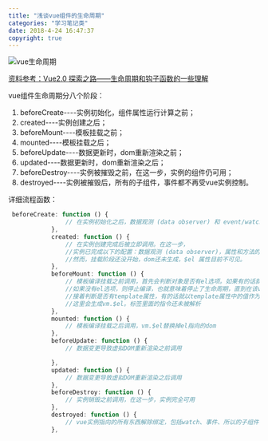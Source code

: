 ```yaml
---
title: "浅谈vue组件的生命周期"
categories: "学习笔记类"
date: 2018-4-24 16:47:37
copyright: true
---
```


![vue生命周期](http://paewu4clp.bkt.clouddn.com/vue%E7%94%9F%E5%91%BD%E5%91%A8%E6%9C%9F-lifecycle.png)

<!--more-->

[资料参考：Vue2.0 探索之路——生命周期和钩子函数的一些理解](https://segmentfault.com/a/1190000008010666)

vue组件生命周期分八个阶段：

1. beforeCreate----实例初始化，组件属性运行计算之前；
2. created----实例创建之后；
3. beforeMount----模板挂载之前；
4. mounted----模板挂载之后；
5. beforeUpdate----数据更新时，dom重新渲染之前；
6. updated----数据更新时，dom重新渲染之后；
7. beforeDestroy----实例被摧毁之前，在这一步，实例的组件仍可用；
8. destroyed----实例被摧毁后，所有的子组件，事件都不再受vue实例控制。

详细流程函数：

```javascript
 beforeCreate: function () {
                // 在实例初始化之后，数据观测 (data observer) 和 event/watcher 配置之前被调用。
            },
            created: function () {
                // 在实例创建完成后被立即调用。在这一步，
                //实例已完成以下的配置：数据观测 (data observer)，属性和方法的运算，watch/event 事件回调。
                //然而，挂载阶段还没开始，dom还未生成，$el 属性目前不可见。
            },
            beforeMount: function () {
                // 模板编译挂载之前调用，首先会判断对象是否有el选项。如果有的话就继续向下编译，
                //如果没有el选项，则停止编译，也就意味着停止了生命周期，直到在该vue实例上调用vm.$mount(el)。
                //接着判断是否有template属性，有的话就以template属性中的值作为模板，如果没有的话，就以el属性指向的作为模板。
                //这里会生成vm.$el。标签里面的指令还未被解析
            },
            mounted: function () {
                // 模板编译挂载之后调用，vm.$el替换掉el指向的dom
            },
            beforeUpdate: function () {
                // 数据变更导致虚拟DOM重新渲染之前调用

            },
            updated: function () {
                // 数据变更导致虚拟DOM重新渲染之后调用
            },
            beforeDestroy: function () {
                // 实例销毁之前调用，在这一步，实例完全可用
            },
            destroyed: function () {
                // vue实例指向的所有东西解除绑定，包括watch、事件、所以的子组件，后续就不再受vue实例控制了
            },
```

